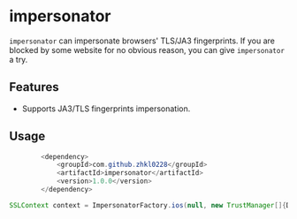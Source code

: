# impersonator

`impersonator` can
impersonate browsers' TLS/JA3 fingerprints. If you are blocked by some
website for no obvious reason, you can give `impersonator` a try.

## Features
- Supports JA3/TLS fingerprints impersonation.

## Usage
```java
        <dependency>
            <groupId>com.github.zhkl0228</groupId>
            <artifactId>impersonator</artifactId>
            <version>1.0.0</version>
        </dependency>

SSLContext context = ImpersonatorFactory.ios(null, new TrustManager[]{DefaultTrustManager.INSTANCE})

```
